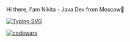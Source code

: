 Hi there, I'am Nikita - Java Dev from Moscow👋

[![Typing SVG](https://readme-typing-svg.demolab.com?font=Fira+Code&size=16&pause=1000&color=F7631A&center=%D0%9B%D0%9E%D0%96%D0%AC&vCenter=%D0%9B%D0%9E%D0%96%D0%AC&repeat=%D0%B8%D1%81%D1%82%D0%B8%D0%BD%D0%BD%D1%8B%D0%B9&width=435&lines=Student+of+software+engineering+at+RTU+MIREA)](https://git.io/typing-svg)

[![codewars](https://www.codewars.com/users/Nikita535/badges/small)](https://www.codewars.com/users/Nikita535) 
